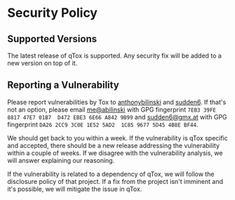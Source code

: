 # Security Policy

## Supported Versions

The latest release of qTox is supported. Any security fix will be added to a new
version on top of it.

## Reporting a Vulnerability

Please report vulnerabilities by Tox to
[anthonybilinski](tox:AC18841E56CCDEE16E93E10E6AB2765BE54277D67F1372921B5B418A6B330D3D3FAFA60B0931)
and [sudden6](tox:7FA177896407DACE01A1C1E5A56445E839280AE1B2520146C9473B4DA04B774257E7E30F871F).
If that's not an option, please email [me@abilinski](mailto:me@abilinski.com) with GPG fingerprint `7EB3 39FE 8817 47E7 01B7  D472 EBE3 6E66 A842 9B99` and [sudden6@gmx.at](mailto:sudden6@gmx.at) with GPG fingerprint `DA26 2CC9 3C0E 1E52 5AD2  1C85 9677 5D45 4B8E BF44`.

We should get back to you within a week. If the vulnerability is qTox specific
and accepted, there should be a new release addressing the vulnerability within
a couple of weeks. If we disagree with the vulnerability analysis, we will
answer explaining our reasoning.

If the vulnerability is related to a dependency of qTox, we will follow the
disclosure policy of that project. If a fix from the project isn't imminent and
it's possible, we will mitigate the issue in qTox.
